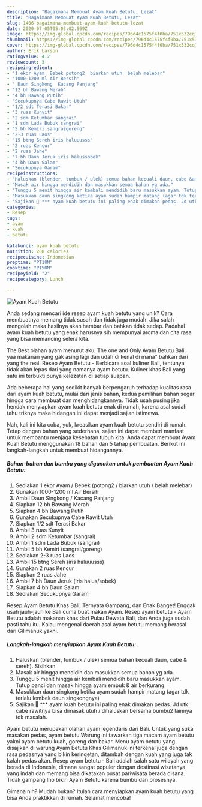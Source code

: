 ```yaml
---
description: "Bagaimana Membuat Ayam Kuah Betutu, Lezat"
title: "Bagaimana Membuat Ayam Kuah Betutu, Lezat"
slug: 1406-bagaimana-membuat-ayam-kuah-betutu-lezat
date: 2020-07-05T05:03:02.569Z
image: https://img-global.cpcdn.com/recipes/796d4c1575f4f0ba/751x532cq70/ayam-kuah-betutu-foto-resep-utama.jpg
thumbnail: https://img-global.cpcdn.com/recipes/796d4c1575f4f0ba/751x532cq70/ayam-kuah-betutu-foto-resep-utama.jpg
cover: https://img-global.cpcdn.com/recipes/796d4c1575f4f0ba/751x532cq70/ayam-kuah-betutu-foto-resep-utama.jpg
author: Erik Larson
ratingvalue: 4.2
reviewcount: 3
recipeingredient:
- "1 ekor Ayam  Bebek potong2  biarkan utuh  belah melebar"
- "1000-1200 ml Air Bersih"
- " Daun Singkong  Kacang Panjang"
- "12 bh Bawang Merah"
- "4 bh Bawang Putih"
- "Secukupnya Cabe Rawit Utuh"
- "1/2 sdt Terasi Bakar"
- "3 ruas Kunyit"
- "2 sdm Ketumbar sangrai"
- "1 sdm Lada Bubuk sangrai"
- "5 bh Kemiri sangraigoreng"
- "2-3 ruas Laos"
- "15 btng Sereh iris haluuusss"
- "2 ruas Kencur"
- "2 ruas Jahe"
- "7 bh Daun Jeruk iris halussobek"
- "4 bh Daun Salam"
- "Secukupnya Garam"
recipeinstructions:
- "Haluskan (blender, tumbuk / ulek) semua bahan kecuali daun, cabe &amp; sereh). Sisihkan"
- "Masak air hingga mendidih dan masukkan semua bahan yg ada."
- "Tunggu 5 menit hingga air kembali mendidih baru masukkan ayam. Tutup panci dan masak hingga ayam empuk &amp; air berkurang."
- "Masukkan daun singkong ketika ayam sudah hampir matang (agar tdk terlalu lembek daun singkongnya)"
- "Sajikan 🍴 *** ayam kuah betutu ini paling enak dimakan pedas. Jd utk cabe rawitnya bisa dimasak utuh / dihaluskan bersama bumbu2 lainnya tdk masalah."
categories:
- Resep
tags:
- ayam
- kuah
- betutu

katakunci: ayam kuah betutu 
nutrition: 208 calories
recipecuisine: Indonesian
preptime: "PT18M"
cooktime: "PT50M"
recipeyield: "2"
recipecategory: Lunch

---
```



![Ayam Kuah Betutu](https://img-global.cpcdn.com/recipes/796d4c1575f4f0ba/751x532cq70/ayam-kuah-betutu-foto-resep-utama.jpg)

Anda sedang mencari ide resep ayam kuah betutu yang unik? Cara membuatnya memang tidak susah dan tidak juga mudah. Jika salah mengolah maka hasilnya akan hambar dan bahkan tidak sedap. Padahal ayam kuah betutu yang enak harusnya sih mempunyai aroma dan cita rasa yang bisa memancing selera kita.

The Best olahan ayam menurut aku, The one and Only Ayam Betutu Bali. yaa makanan yang gak asing lagi dan udah di kenal di mana&#34; bahkan dari yang the real. Resep Ayam Betutu - Berbicara soal kuliner Bali, tentunya tidak akan lepas dari yang namanya ayam betutu. Kuliner khas Bali yang satu ini terbukti punya kelezatan di setiap suapan.

Ada beberapa hal yang sedikit banyak berpengaruh terhadap kualitas rasa dari ayam kuah betutu, mulai dari jenis bahan, kedua pemilihan bahan segar hingga cara membuat dan menghidangkannya. Tidak usah pusing jika hendak menyiapkan ayam kuah betutu enak di rumah, karena asal sudah tahu triknya maka hidangan ini dapat menjadi sajian istimewa.


Nah, kali ini kita coba, yuk, kreasikan ayam kuah betutu sendiri di rumah. Tetap dengan bahan yang sederhana, sajian ini dapat memberi manfaat untuk membantu menjaga kesehatan tubuh kita. Anda dapat membuat Ayam Kuah Betutu menggunakan 18 bahan dan 5 tahap pembuatan. Berikut ini langkah-langkah untuk membuat hidangannya.

<!--inarticleads1-->

##### Bahan-bahan dan bumbu yang digunakan untuk pembuatan Ayam Kuah Betutu:

1. Sediakan 1 ekor Ayam / Bebek (potong2 / biarkan utuh / belah melebar)
1. Gunakan 1000-1200 ml Air Bersih
1. Ambil  Daun Singkong / Kacang Panjang
1. Siapkan 12 bh Bawang Merah
1. Siapkan 4 bh Bawang Putih
1. Gunakan Secukupnya Cabe Rawit Utuh
1. Siapkan 1/2 sdt Terasi Bakar
1. Ambil 3 ruas Kunyit
1. Ambil 2 sdm Ketumbar (sangrai)
1. Ambil 1 sdm Lada Bubuk (sangrai)
1. Ambil 5 bh Kemiri (sangrai/goreng)
1. Sediakan 2-3 ruas Laos
1. Ambil 15 btng Sereh (iris haluuusss)
1. Gunakan 2 ruas Kencur
1. Siapkan 2 ruas Jahe
1. Ambil 7 bh Daun Jeruk (iris halus/sobek)
1. Siapkan 4 bh Daun Salam
1. Sediakan Secukupnya Garam


Resep Ayam Betutu Khas Bali, Ternyata Gampang, dan Enak Banget! Enggak usah jauh-jauh ke Bali cuma buat makan Ayam. Resep ayam betutu - Ayam Betutu adalah makanan khas dari Pulau Dewata Bali, dan Anda juga sudah pasti tahu itu. Kalau mengenai daerah asal ayam betutu memang berasal dari Gilimanuk yakni. 

<!--inarticleads2-->

##### Langkah-langkah menyiapkan Ayam Kuah Betutu:

1. Haluskan (blender, tumbuk / ulek) semua bahan kecuali daun, cabe &amp; sereh). Sisihkan
1. Masak air hingga mendidih dan masukkan semua bahan yg ada.
1. Tunggu 5 menit hingga air kembali mendidih baru masukkan ayam. Tutup panci dan masak hingga ayam empuk &amp; air berkurang.
1. Masukkan daun singkong ketika ayam sudah hampir matang (agar tdk terlalu lembek daun singkongnya)
1. Sajikan 🍴 *** ayam kuah betutu ini paling enak dimakan pedas. Jd utk cabe rawitnya bisa dimasak utuh / dihaluskan bersama bumbu2 lainnya tdk masalah.


Ayam betutu merupakan olahan ayam legendaris dari Bali. Untuk yang suka masakan pedas, ayam betutu Warung ini tawarkan tiga macam ayam betutu yakni ayam betutu kuah, goreng dan bakar. Menu ayam betutu yang disajikan di warung Ayam Betutu Khas Gilimanuk ini terkenal juga dengan rasa pedasnya yang bikin keringetan, ditambah dengan kuah yang juga tak kalah pedas akan. Resep ayam betutu - Bali adalah salah satu wilayah yang berada di Indonesia, dimana sangat populer dengan destinasi wisatanya yang indah dan memang bisa dikatakan pusat pariwisata berada disana. Tidak gampang lho bikin Ayam Betutu karena bumbu dan prosesnya. 

Gimana nih? Mudah bukan? Itulah cara menyiapkan ayam kuah betutu yang bisa Anda praktikkan di rumah. Selamat mencoba!
